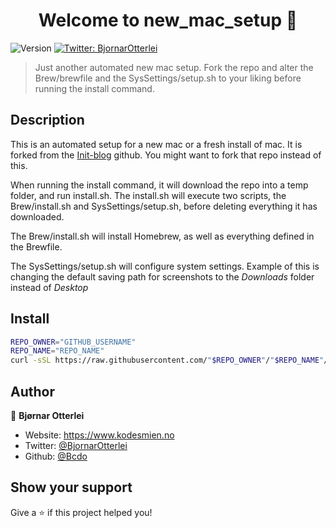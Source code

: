 <h1 align="center">Welcome to new_mac_setup 👋</h1>
<p>
  <img alt="Version" src="https://img.shields.io/badge/version-2.1.2-blue.svg?cacheSeconds=2592000" />
  <a href="https://twitter.com/BjornarOtterlei" target="_blank">
    <img alt="Twitter: BjornarOtterlei" src="https://img.shields.io/twitter/follow/BjornarOtterlei.svg?style=social" />
  </a>
</p>

> Just another automated new mac setup. Fork the repo and alter the  Brew/brewfile and the SysSettings/setup.sh to your liking before running the install command.

## Description

This is an automated setup for a new mac or a fresh install of mac. It is forked from the [Init-blog](https://github.com/Init-blog/BasicSystemSetup) github. You might want to fork that repo instead of this.

When running the install command, it will download the repo into a temp folder, and run install.sh. The install.sh will execute two scripts, the Brew/install.sh and SysSettings/setup.sh, before deleting everything it has downloaded.

The Brew/install.sh will install Homebrew, as well as everything defined in the Brewfile.

The SysSettings/setup.sh will configure system settings. Example of this is changing the default saving path for screenshots to the _Downloads_ folder instead of _Desktop_

## Install

```sh
REPO_OWNER="GITHUB_USERNAME"
REPO_NAME="REPO_NAME" 
curl -sSL https://raw.githubusercontent.com/"$REPO_OWNER"/"$REPO_NAME"/main/install.sh | sh -s "$REPO_OWNER" "$REPO_NAME"
```

## Author

👤 **Bjørnar Otterlei**

* Website: https://www.kodesmien.no
* Twitter: [@BjornarOtterlei](https://twitter.com/BjornarOtterlei)
* Github: [@Bcdo](https://github.com/Bcdo)

## Show your support

Give a ⭐️ if this project helped you!

